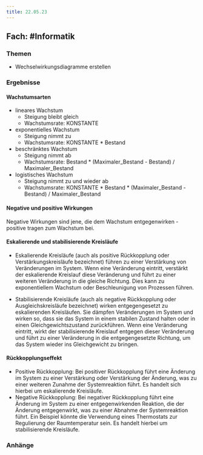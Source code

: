 ```yaml
---
title: 22.05.23
---
```

## Fach: #Informatik

### Themen

- Wechselwirkungsdiagramme erstellen

### Ergebnisse

#### Wachstumsarten

- lineares Wachstum
	- Steigung bleibt gleich
	- Wachstumsrate: KONSTANTE
- exponentielles Wachstum
	- Steigung nimmt zu
	- Wachstumsrate: KONSTANTE * Bestand
- beschränktes Wachstum
	- Steigung nimmt ab
	- Wachstumsrate: Bestand * (Maximaler_Bestand - Bestand) / Maximaler_Bestand
- logistisches Wachstum
	- Steigung nimmt zu und wieder ab
	- Wachstumsrate: KONSTANTE * Bestand * (Maximaler_Bestand - Bestand) / Maximaler_Bestand

#### Negative und positive Wirkungen

Negative Wirkungen sind jene, die dem Wachstum entgegenwirken - positive tragen zum Wachstum bei.

#### Eskalierende und stabilisierende Kreisläufe

- Eskalierende Kreisläufe (auch als positive Rückkopplung oder Verstärkungskreisläufe bezeichnet) führen zu einer Verstärkung von Veränderungen im System. Wenn eine Veränderung eintritt, verstärkt der eskalierende Kreislauf diese Veränderung und führt zu einer weiteren Veränderung in die gleiche Richtung. Dies kann zu exponentiellem Wachstum oder Beschleunigung von Prozessen führen.

- Stabilisierende Kreisläufe (auch als negative Rückkopplung oder Ausgleichskreisläufe bezeichnet) wirken entgegengesetzt zu eskalierenden Kreisläufen. Sie dämpfen Veränderungen im System und wirken so, dass sie das System in einem stabilen Zustand halten oder in einen Gleichgewichtszustand zurückführen. Wenn eine Veränderung eintritt, wirkt der stabilisierende Kreislauf entgegen dieser Veränderung und führt zu einer Veränderung in die entgegengesetzte Richtung, um das System wieder ins Gleichgewicht zu bringen.

#### Rückkopplungseffekt

- Positive Rückkopplung:
  Bei positiver Rückkopplung führt eine Änderung im System zu einer Verstärkung oder Verstärkung der Änderung, was zu einer weiteren Zunahme der Systemreaktion führt. Es handelt sich hierbei um eskalierende Kreisläufe.
- Negative Rückkopplung:
  Bei negativer Rückkopplung führt eine Änderung im System zu einer entgegenwirkenden Reaktion, die der Änderung entgegenwirkt, was zu einer Abnahme der Systemreaktion führt. Ein Beispiel könnte die Verwendung eines Thermostats zur Regulierung der Raumtemperatur sein. Es handelt hierbei um stabilisierende Kreisläufe.

### Anhänge